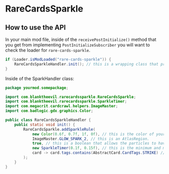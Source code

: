 # RareCardsSparkle

## How to use the API

In your main mod file, inside of the `receivePostInitialize()` method that you get from implementing `PostInitializeSubscriber` you will want to check the loader for `rare-cards-sparkle`.
```java
if (Loader.isModLoaded("rare-cards-sparkle")) {
    RareCardsSparkleHandler.init(); // this is a wrapping class that prevents imports from crashing
}
```

Inside of the SparkHandler class:
```Java
package yourmod.somepackage;

import com.blanktheevil.rarecardssparkle.RareCardsSparkle;
import com.blanktheevil.rarecardssparkle.SparkleTimer;
import com.megacrit.cardcrawl.helpers.ImageMaster;
import com.badlogic.gdx.graphics.Color;

public class RareCardsSparkleHandler {
    public static void init() {
        RareCardsSparkle.addSparkleRule(
            new Color(0.6f, 0.7f, 1f, 0f), // this is the color of your sparkles.
            ImageMaster.GLOW_SPARK_2, // this is an AtlasRegion.
            true, // this is a boolean that allows the particles to have a random velocity upon initialization.
            new SparkleTimer(0.1f, 0.15f), // this is the minimum and maximum time between spawns in seconds.
            card -> card.tags.contains(AbstractCard.CardTags.STRIKE) // this is some Predicate that defines a boolean that must be true for a card to recieve these particles
        );
    }
}

```
